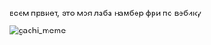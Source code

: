 всем првиет, это моя лаба намбер фри по вебику

![gachi_meme](![image](https://github.com/user-attachments/assets/c0da4443-7a68-424e-beb2-7571b797a669))

